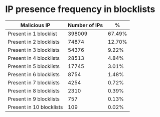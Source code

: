 # IP presence frequency in blocklists
| Malicious IP | Number of IPs | % |
|----|----|----|
| Present in 1 blocklist | 398009 | 67.49% |
| Present in 2 blocklists | 74874 | 12.70% |
| Present in 3 blocklists | 54376 | 9.22% |
| Present in 4 blocklists | 28513 | 4.84% |
| Present in 5 blocklists | 17745 | 3.01% |
| Present in 6 blocklists | 8754 | 1.48% |
| Present in 7 blocklists | 4254 | 0.72% |
| Present in 8 blocklists | 2310 | 0.39% |
| Present in 9 blocklists | 757 | 0.13% |
| Present in 10 blocklists | 109 | 0.02% |
